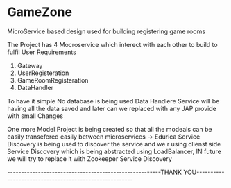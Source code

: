 # GameZone
MicroService based design used for building registering game rooms 

The Project has 4 Mocroservice which interect with each other to build to fulfil User Requirements 
1) Gateway
2) UserRegisteration
3) GameRoomRegisteration
4) DataHandler

To have it simple No database is being used Data Handlere Service will be having all the data saved and later can we replaced with any JAP provide with small Changes 

One more Model Project is being created so that all the modeals can be easily transefered easily between microservices
-> Edurica Service Discovery is being used to discover the service and we r using clienst side Service Discovery which is being abstracted using LoadBalancer, IN future we will try to replace it with Zookeeper Service Discovery 

-------------------------------------------------------THANK YOU-------------------------------------------------------
 
